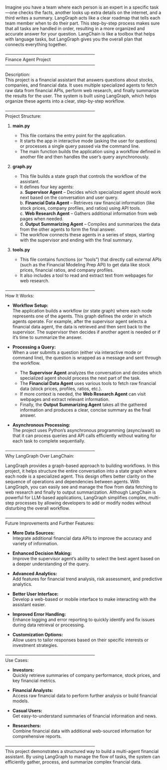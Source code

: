 Imagine you have a team where each person is an expert in a specific task—one checks the facts, another looks up extra details on the internet, and a third writes a summary. LangGraph acts like a clear roadmap that tells each team member when to do their part. This step-by-step process makes sure that all tasks are handled in order, resulting in a more organized and accurate answer for your question. LangChain is like a toolbox that helps with language tasks, but LangGraph gives you the overall plan that connects everything together.

─────────────────────────────  
Finance Agent Project  
─────────────────────────────

Description:  
This project is a financial assistant that answers questions about stocks, companies, and financial data. It uses multiple specialized agents to fetch raw data from financial APIs, perform web research, and finally summarize the results for the user. The system is built using LangGraph, which helps organize these agents into a clear, step-by-step workflow.

─────────────────────────────  
Project Structure:  

1. **main.py**  
   - This file contains the entry point for the application.  
   - It starts the app in interactive mode (asking the user for questions) or processes a single query passed via the command line.  
   - The main function builds the application using a workflow defined in another file and then handles the user’s query asynchronously.

2. **graph.py**  
   - This file builds a state graph that controls the workflow of the assistant.  
   - It defines four key agents:  
     a. **Supervisor Agent** – Decides which specialized agent should work next based on the conversation and user query.  
     b. **Financial Data Agent** – Retrieves raw financial information (like stock prices, company profiles, and ratios) using API tools.  
     c. **Web Research Agent** – Gathers additional information from web pages when needed.  
     d. **Output Summarizing Agent** – Compiles and summarizes the data from the other agents to form the final answer.  
   - The workflow connects these agents in a series of steps, starting with the supervisor and ending with the final summary.

3. **tools.py**  
   - This file contains functions (or “tools”) that directly call external APIs (such as the Financial Modeling Prep API) to get data like stock prices, financial ratios, and company profiles.  
   - It also includes a tool to read and extract text from webpages for web research.

─────────────────────────────  
How It Works:  

- **Workflow Setup:**  
  The application builds a workflow (or state graph) where each node represents one of the agents. This graph defines the order in which agents operate. For example, after the supervisor agent selects a financial data agent, the data is retrieved and then sent back to the supervisor. The supervisor then decides if another agent is needed or if it’s time to summarize the answer.

- **Processing a Query:**  
  When a user submits a question (either via interactive mode or command line), the question is wrapped as a message and sent through the workflow.  
  - The **Supervisor Agent** analyzes the conversation and decides which specialized agent should process the next part of the task.  
  - The **Financial Data Agent** uses various tools to fetch raw financial data (stock prices, profiles, ratios, etc.).  
  - If more context is needed, the **Web Research Agent** can visit webpages and extract relevant information.  
  - Finally, the **Output Summarizing Agent** takes all the gathered information and produces a clear, concise summary as the final answer.

- **Asynchronous Processing:**  
  The project uses Python’s asynchronous programming (async/await) so that it can process queries and API calls efficiently without waiting for each task to complete sequentially.

─────────────────────────────  
Why LangGraph Over LangChain:  

LangGraph provides a graph-based approach to building workflows. In this project, it helps structure the entire conversation into a state graph where each node is a specialized agent. This design offers better clarity on the sequence of operations and dependencies between agents. With LangGraph, you can easily see and manage the flow from data fetching to web research and finally to output summarization. Although LangChain is powerful for LLM-based applications, LangGraph simplifies complex, multi-step processes by allowing developers to add or modify nodes without disturbing the overall workflow.

─────────────────────────────  
Future Improvements and Further Features:  

- **More Data Sources:**  
  Integrate additional financial data APIs to improve the accuracy and variety of information.

- **Enhanced Decision Making:**  
  Improve the supervisor agent’s ability to select the best agent based on a deeper understanding of the query.

- **Advanced Analytics:**  
  Add features for financial trend analysis, risk assessment, and predictive analytics.

- **Better User Interface:**  
  Develop a web-based or mobile interface to make interacting with the assistant easier.

- **Improved Error Handling:**  
  Enhance logging and error reporting to quickly identify and fix issues during data retrieval or processing.

- **Customization Options:**  
  Allow users to tailor responses based on their specific interests or investment strategies.

─────────────────────────────  
Use Cases:  

- **Investors:**  
  Quickly retrieve summaries of company performance, stock prices, and key financial metrics.

- **Financial Analysts:**  
  Access raw financial data to perform further analysis or build financial models.

- **Casual Users:**  
  Get easy-to-understand summaries of financial information and news.

- **Researchers:**  
  Combine financial data with additional web-sourced information for comprehensive reports.

─────────────────────────────  
This project demonstrates a structured way to build a multi-agent financial assistant. By using LangGraph to manage the flow of tasks, the system can efficiently gather, process, and summarize complex financial data.